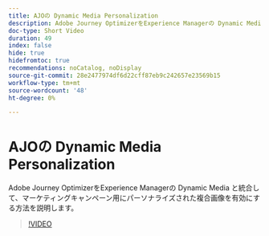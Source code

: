 ```yaml
---
title: AJOの Dynamic Media Personalization
description: Adobe Journey OptimizerをExperience Managerの Dynamic Media と統合して、マーケティングキャンペーン用にパーソナライズされた複合画像を有効にする方法を説明します。
doc-type: Short Video
duration: 49
index: false
hide: true
hidefromtoc: true
recommendations: noCatalog, noDisplay
source-git-commit: 28e2477974df6d22cff87eb9c242657e23569b15
workflow-type: tm+mt
source-wordcount: '48'
ht-degree: 0%

---
```



# AJOの Dynamic Media Personalization

Adobe Journey OptimizerをExperience Managerの Dynamic Media と統合して、マーケティングキャンペーン用にパーソナライズされた複合画像を有効にする方法を説明します。

<!-- 62_S520_3442520_48_dynamic-media-personalization-in-ajo -->
>[!VIDEO](https://video.tv.adobe.com/v/3458201/?learn=on&enablevpops=true)
